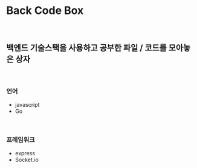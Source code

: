

# Back Code Box
<br />

## 백엔드 기술스택을 사용하고 공부한 파일 / 코드를 모아놓은 상자
<br />

### 언어
- javascript
- Go

<br />

### 프레임워크
- express
- Socket.io
<br />



